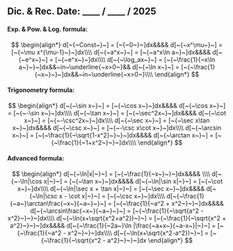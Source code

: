 ## Dic. & Rec. Date: \_\_\_\_ / \_\_\_\_ / 2025
#### Exp. & Pow. & Log. formula:
$$
\begin{align*}
d[~{~Const~}~] = [~{~0~}~]dx&&&&
d[~{~x^\mu~}~] = [~{~\mu x^{\mu-1}~}~]dx\\\\
d[~{~a^x~}~] = [~{~a^x\ln a~}~]dx&&&&
d[~{~e^x~}~] = [~{~e^x~}~]dx\\\\
d[~{~\log_ax~}~] = [~{~\frac{1}{~x\ln a~}~}~]dx&&~in~\underline{~x>0~}&&
d[~{~\ln x~}~] = [~{~\frac{1}{~x~}~}~]dx&&~in~\underline{~x>0~}\\\\
\end{align*}
$$
#### Trigonometry formula:
$$
\begin{align*}
d[~{~\sin x~}~] = [~{~\cos x~}~]dx&&&&
d[~{~\cos x~}~] = [~{~-\sin x~}~]dx\\\\
d[~{~\tan x~}~] = [~{~\sec^2x~}~]dx&&&&
d[~{~\cot x~}~] = [~{~-\csc^2x~}~]dx\\\\
d[~{~\sec x~}~] = [~{~\sec x\tan x~}~]dx&&&&
d[~{~\csc x~}~] = [~{~-\csc x\cot x~}~]dx\\\\
d[~{~\arcsin x~}~] = [~{~\frac{1}{~\sqrt{1-x^2}~}~}~]dx&&&&
d[~{~\arctan x~}~] = [~{~\frac{1}{~1+x^2~}~}~]dx\\\\
\end{align*}
$$
#### Advanced formula:
$$
\begin{align*}
d[~{~\ln|x|~}~] = [~{~\frac{1}{~x~}~}~]dx&&&&
\\\\
d[~{~-\ln|\cos x|~}~] = [~{~\tan x~}~]dx&&&&
d[~{~\ln|\sin x|~}~] = [~{~\cot x~}~]dx\\\\
d[~{~\ln|\sec x + \tan x|~}~] = [~{~\sec x~}~]dx&&&&
d[~{~\ln|\csc x - \cot x|~}~] = [~{~\csc x~}~]dx\\\\
d[~{~\frac{1}{~a~}\arctan\frac{~x~}{~a~}~}~] = [~{~\frac{1}{~a^2 + x^2~}~}~]dx&&&&
d[~{~\arcsin\frac{~x~}{~a~}~}~] = [~{~\frac{1}{~\sqrt{a^2 - x^2}~}~}~]dx\\\\
d[~{~\ln(x+\sqrt{x^2+a^2})~}~] = [~{~\frac{1}{~\sqrt{x^2 + a^2}~}~}~]dx&&&&
d[~{~\frac{1}{~2a~}\ln |\frac{~a+x~}{~a-x~}|~}~] 
= [~{~\frac{1}{~a^2 - x^2~}~}~]dx\\\\
d[~{~\ln(x+\sqrt{x^2-a^2})~}~] = [~{~\frac{1}{~\sqrt{x^2 - a^2}~}~}~]dx
\end{align*}
$$
